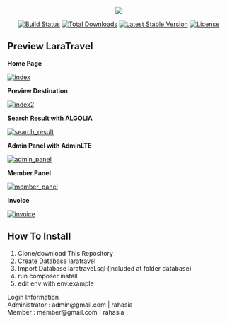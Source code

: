 <p align="center"><img src="https://laravel.com/assets/img/components/logo-laravel.svg"></p>

<p align="center">
<a href="https://travis-ci.org/laravel/framework"><img src="https://travis-ci.org/laravel/framework.svg" alt="Build Status"></a>
<a href="https://packagist.org/packages/laravel/framework"><img src="https://poser.pugx.org/laravel/framework/d/total.svg" alt="Total Downloads"></a>
<a href="https://packagist.org/packages/laravel/framework"><img src="https://poser.pugx.org/laravel/framework/v/stable.svg" alt="Latest Stable Version"></a>
<a href="https://packagist.org/packages/laravel/framework"><img src="https://poser.pugx.org/laravel/framework/license.svg" alt="License"></a>
</p>

## Preview LaraTravel

<p> <strong> Home Page </strong> </p>
<a href="https://ibb.co/dBbpja"><img src="https://preview.ibb.co/fiBN4a/index.png" alt="index" border="0"></a>
<br>
<p> <strong> Preview Destination </strong> </p>
<a href="https://ibb.co/j6cC4a"><img src="https://preview.ibb.co/cd5Mxv/index2.png" alt="index2" border="0"></a>
<br>
<p> <strong> Search Result with ALGOLIA </strong> </p>
<a href="https://ibb.co/g54s4a"><img src="https://preview.ibb.co/emAX4a/search_result.png" alt="search_result" border="0"></a>
<br>
<p> <strong> Admin Panel with AdminLTE </strong> </p>
<a href="https://ibb.co/dApWxv"><img src="https://preview.ibb.co/iZuycv/admin_panel.png" alt="admin_panel" border="0"></a>
<br>
<p> <strong> Member Panel </strong> </p>
<a href="https://ibb.co/dxnZHv"><img src="https://preview.ibb.co/iD93AF/member_panel.png" alt="member_panel" border="0"></a>
<br>
<p> <strong> Invoice </strong> </p>
<a href="https://ibb.co/bsZs4a"><img src="https://preview.ibb.co/ktgGVF/invoice.png" alt="invoice" border="0"></a>

## How To Install

1. Clone/download This Repository<br>
2. Create Database laratravel<br>
3. Import Database laratravel.sql (included at folder database)<br>
4. run composer install<br>
5. edit env with env.example<br>

<p>
<p>
Login Information<br>
Administrator : admin@gmail.com | rahasia <br>
Member : member@gmail.com | rahasia <br>


